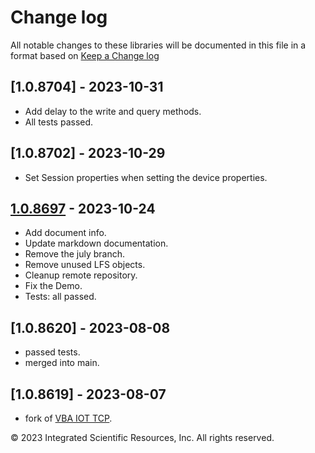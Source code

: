 # Change log
All notable changes to these libraries will be documented in this file in a format based on [Keep a Change log]

## [1.0.8704] - 2023-10-31
* Add delay to the write and query methods.
* All tests passed.

## [1.0.8702] - 2023-10-29
* Set Session properties when setting the device properties.

## [1.0.8697] - 2023-10-24
* Add document info.
* Update markdown documentation.
* Remove the july branch.
* Remove unused LFS objects.
* Cleanup remote repository.
* Fix the Demo.
* Tests: all passed.

## [1.0.8620] - 2023-08-08
* passed tests.
* merged into main.

## [1.0.8619] - 2023-08-07
* fork of [VBA IOT TCP]. 

&copy;  2023 Integrated Scientific Resources, Inc. All rights reserved.

[1.0.8697]: https://github.com/ATECoder/vba.tcp.ieee488
[Keep a Change log]: https://keepachangelog.com/en/1.0.0/
[VBA IOT TCP]: https://github.com/ATECoder/vba.iot.tcp